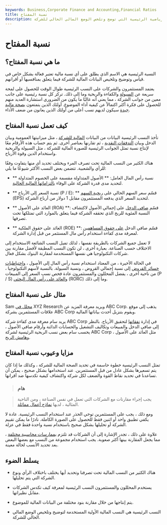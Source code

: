 ```yaml
---
keywords: Business,Corporate Finance and Accounting,Financial Ratios
title: نسبة المفتاح
description: النسب الرئيسية هي النسب الرياضية الرئيسية التي توضح وتلخص الوضع المالي الحالي للشركة.
---
```


# نسبة المفتاح
## ما هي نسبة المفتاح؟

النسبة الرئيسية هي الاسم الذي يطلق على أي نسبة مالية تعتبر فعالة بشكل خاص في قياس وتوضيح وتلخيص البيانات المالية للشركة فيما يتعلق بمنافسيها أو أقرانهم.

يعتمد المستثمرون والشركات على النسب الرئيسية طوال الوقت للحصول على لمحة سريعة عن [السيولة](/liquidity) والكفاءة والربحية وما إلى ذلك. تركز كل نسبة رئيسية على جانب معين من جوانب الشركة ، مما يعني أنه غالبًا ما يكون من الضروري استشارة العديد منهم للحصول على فكرة أكثر اكتمالاً عن كيفية أداء الموضوع. أولئك الذين يتمتعون [بصحة مالية جيدة](/financial-health) سيكون لديهم نسب أعلى من أولئك الذين يعانون من ضعف الأداء.

## كيف تعمل نسبة المفتاح

تأخذ النسب الرئيسية البيانات من البيانات [المالية للشركة](/financial-statements) ، مثل ميزانيتها العمومية وبيان الدخل وبيان [التدفقات النقدية](/cashflowstatement) ، ثم تقارنها بعناصر أخرى. ثم يتم حساب هذه الأرقام معًا لإنتاج نسبة تمثل الجوانب الرئيسية للصورة المالية للشركة ، مثل السيولة والربحية واستخدام الدين وقوة الأرباح.

هناك الكثير من النسب المالية تحت تصرف المرء ويختلف تحديد أي منها يتفاوت وفقًا للرأي والشعبية. تتضمن بعض النسب الأكثر شيوعًا ما يلي:

- ** نسبة رأس المال العامل: ** الأصول المتداولة مقسمة على الخصوم المتداولة لتحديد مدى قدرة الشركة على الوفاء [بالتزاماتها المالية الحالية](/obligation).

- ** نسبة السعر إلى الأرباح (P / E): ** قسّم سعر السهم الحالي على [ربحية السهم](/eps) (EPS) لتحديد السعر الذي يدفعه المستثمرون مقابل 1 دولار من أرباح الشركة.

- ** العائد على الأصول (ROA) **: قسّم [صافي الدخل](/netincome) على إجمالي الأصول لاكتشاف النسبة المئوية للربح الذي تحققه الشركة فيما يتعلق بالموارد التي تمتلكها تحت تصرفها.

- ** العائد على حقوق الملكية (ROE) **: قسّم صافي الدخل [على حقوق المساهمين](/shareholdersequity) لمعرفة مدى كفاءة استخدام رأس مال المستثمر من قبل إدارة الشركة.

لا تعمل جميع الشركات بالطريقة نفسها ، لذلك تميل النسب الشائعة الاستخدام إلى الاختلاف حسب الصناعة. بعبارة أخرى ، لن تكون النسب المطبقة لأفضل مقارنة بين شركات التكنولوجيا هي نفسها المستخدمة لمقارنة البنوك بشكل فعال.

في الحالة الأخيرة ، من المعتاد استخدام نسبة رأس المال إلى الأصول ، [واحتياطيات خسائر القروض](/loss-reserve) إلى نسبة إجمالي القروض ، ونسبة السيولة. بالنسبة لأسهم التكنولوجيا ، من ناحية أخرى ، يفضل المحللون والمستثمرون عادة فحص نسب السعر إلى المبيعات (P / S) [والعائد على رأس المال البحثي](/return-on-research-capital) (RORC) وما إلى ذلك.

## مثال على نسبة المفتاح

Sam [محلل في](/analyst) XYZ Research ويريد معرفة المزيد عن ABC Corp. يذهب إلى موقع علاقات المستثمرين بشركة ABC Corp ويقوم بتنزيل أحدث بياناتها المالية.

يريد سام معرفة مدى كفاءة شركة ABC Corp في إدارة [نفقاتها](/businessexpenses) لتحقيق الأرباح. بالنظر إلى صافي الدخل والمبيعات وتكاليف التشغيل والحسابات الدائنة وأرقام صافي الأصول ، يحسب سام بعض نسب الربحية الرئيسية لشركة ABC Corp ، مثل العائد على الأصول [وهامش الربح](/profitmargin).

## مزايا وعيوب نسبة المفتاح

تمثل النسب الرئيسية خطوة حاسمة في تحديد الصحة المالية للشركة ، وكذلك ما إذا كان يتم تسعيرها بشكل عادل من قبل المستثمرين. عند استخدامها بشكل صحيح ، يمكن أن تساعدنا في تحديد نقاط القوة والضعف لكل شركة واكتشاف كيفية تكدسها ضد أقرانها.

> ### هام

> يجب إجراء مقارنات مع الشركات التي تعمل في نفس الصناعة ، ومن الناحية المثالية ، لديها [نماذج أعمال مماثلة](/businessmodel).

>

>

>

>

ومع ذلك ، يجب على المستثمرين توخي الحذر عند استخدام النسب الرئيسية. عادة لا يكفي تطبيق واحد أو اثنين فقط للحصول على الصورة الكاملة. نادرًا ما يمكن تقييم الشركة أو تحليلها بشكل صحيح باستخدام نسبة واحدة فقط في عزلة.

علاوة على ذلك ، تجدر الإشارة إلى أن الشركات قد تلتزم [بممارسات محاسبية مختلفة](/accounting-practice) ، مما يجعل المقارنة بينها أكثر صعوبة. يجب استخدام مجموعة من النسب مع بعضها البعض بعد تحديد الأنسب لحالة معينة.

## يسلط الضوء

- هناك الكثير من النسب المالية تحت تصرفنا وتحديد أيها يختلف باختلاف الرأي ونوع الشركة التي يتم تحليلها.

- يستخدم المحللون والمستثمرون النسب الرئيسية لمعرفة كيف تكدس الشركات مقابل نظيراتها.

- يتم إنتاجها من خلال مقارنة بنود مختلفة من البيانات المالية للموضوع.

- النسب الرئيسية هي النسب المالية الأولية المستخدمة لتوضيح وتلخيص الوضع المالي الحالي للشركة.

